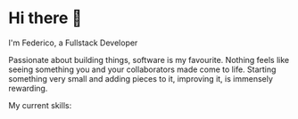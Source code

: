 <h1>Hi there 👋</h1>

I'm Federico, a Fullstack Developer

Passionate about building things, software is my favourite. Nothing feels like seeing something you and your collaborators made come to life.
Starting something very small and adding pieces to it, improving it, is immensely rewarding.

My current skills:


<!--
**federicoacuna/federicoacuna** is a ✨ _special_ ✨ repository because its `README.md` (this file) appears on your GitHub profile.

Here are some ideas to get you started:

- 🔭 I’m currently working on ...
- 🌱 I’m currently learning ...
- 👯 I’m looking to collaborate on ...
- 🤔 I’m looking for help with ...
- 💬 Ask me about ...
- 📫 How to reach me: ...
- 😄 Pronouns: ...
- ⚡ Fun fact: ...
-->
